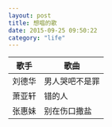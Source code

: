 ```yaml
---
layout: post
title: 想唱的歌
date: 2015-09-25 09:50:22
category: "life"
---
```


歌手           |歌曲
---------------|---------------------
刘德华         |男人哭吧不是罪
萧亚轩         |错的人
张惠妹         |别在伤口撒盐